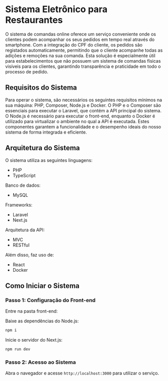 # Sistema Eletrônico para Restaurantes

O sistema de comandas online oferece um serviço conveniente onde os clientes podem acompanhar os seus pedidos em tempo real através do smartphone. Com a integração do CPF do cliente, os pedidos são registados automaticamente, permitindo que o cliente acompanhe todas as adições e remoções na sua comanda. Esta solução é especialmente útil para estabelecimentos que não possuem um sistema de comandas físicas visíveis para os clientes, garantindo transparência e praticidade em todo o processo de pedido.

## Requisitos do Sistema

Para operar o sistema, são necessários os seguintes requisitos mínimos na sua máquina: PHP, Composer, Node.js e Docker. O PHP e o Composer são essenciais para executar o Laravel, que contém a API principal do sistema. O Node.js é necessário para executar o front-end, enquanto o Docker é utilizado para virtualizar o ambiente no qual a API é executada. Estes componentes garantem a funcionalidade e o desempenho ideais do nosso sistema de forma integrada e eficiente.

## Arquitetura do Sistema

O sistema utiliza as seguintes linguagens:

- PHP
- TypeScript

Banco de dados:

- MySQL

Frameworks:

- Laravel
- Next.js

Arquitetura da API:

- MVC
- RESTful

Além disso, faz uso de:

- React
- Docker

## Como Iniciar o Sistema

### Passo 1: Configuração do Front-end

Entre na pasta front-end:


Baixe as dependências do Node.js:

```bash
npm i
```

Inicie o servidor do Next.js:

```bash
npm run dev
```

### Passo 2: Acesso ao Sistema

Abra o navegador e acesse `http://localhost:3000` para utilizar o serviço.
